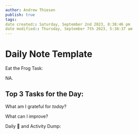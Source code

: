 ```yaml
---
author: Andrew Thiesen
publish: true 
tags:
date created:: Saturday, September 2nd 2023, 8:38:46 pm
date modified:: Thursday, September 7th 2023, 5:38:37 am
---
```

# Daily Note Template

Eat the Frog Task:

NA. 

Top 3 Tasks for the Day:
- 
  

What am I grateful for *today*?

What can I improve?

Daily 🧠 and Activity Dump:
